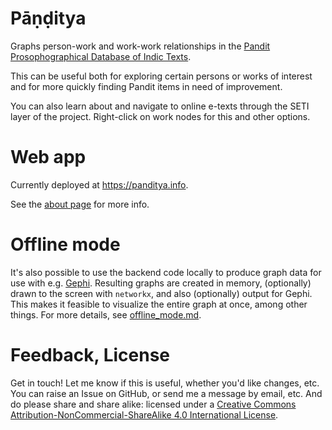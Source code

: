 # Pāṇḍitya

Graphs person-work and work-work relationships in the [Pandit Prosophographical Database of Indic Texts](https://www.panditproject.org/).

This can be useful both for exploring certain persons or works of interest and for more quickly finding Pandit items in need of improvement.

You can also learn about and navigate to online e-texts through the SETI layer of the project. Right-click on work nodes for this and other options.

# Web app

Currently deployed at https://panditya.info.

See the [about page](https://panditya.info/about) for more info.

# Offline mode

It's also possible to use the backend code locally to produce graph data for use with e.g. [Gephi](https://gephi.org/).
Resulting graphs are created in memory, (optionally) drawn to the screen with `networkx`, and also (optionally) output for Gephi.
This makes it feasible to visualize the entire graph at once, among other things.
For more details, see [offline_mode.md](https://github.com/tylergneill/panditya/tree/main/offline_mode.md).

# Feedback, License

Get in touch! Let me know if this is useful, whether you'd like changes, etc.
You can raise an Issue on GitHub, or send me a message by email, etc.
And do please share and share alike: licensed under a [Creative Commons Attribution-NonCommercial-ShareAlike 4.0 International License](https://creativecommons.org/licenses/by-nc-sa/4.0/deed.en).